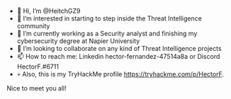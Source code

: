 - 👋 Hi, I’m @HeitchGZ9
- 👀 I’m interested in starting to step inside the Threat Intelligence community 
- 🌱 I’m currently working as a Security analyst and finishing my cybersecurity degree at Napier University
- 💞️ I’m looking to collaborate on any kind of Threat Intelligence projects
- 📫 How to reach me: Linkedin hector-fernandez-47514a8a or Discord HectorF.#6711
- 💀 Also, this is my TryHackMe profile https://tryhackme.com/p/HectorF.

Nice to meet you all!

<!---
HeitchGZ9/HeitchGZ9 is a ✨ special ✨ repository because its `README.md` (this file) appears on your GitHub profile.
You can click the Preview link to take a look at your changes.
--->

